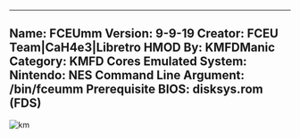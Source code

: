 -----------------------
Name: FCEUmm
Version: 9-9-19
Creator: FCEU Team|CaH4e3|Libretro
HMOD By: KMFDManic
Category: KMFD Cores
Emulated System: Nintendo: NES
Command Line Argument: /bin/fceumm
Prerequisite BIOS: disksys.rom (FDS)
-----------------------
![km](https://i.imgur.com/lGGOJc7.png)
